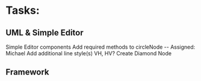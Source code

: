 Tasks:
========


UML & Simple Editor
---------------------
Simple Editor components
  Add required methods to circleNode    -- Assigned: Michael
  Add additional line style(s) 
    VH, HV?
  Create Diamond Node



Framework
----------


